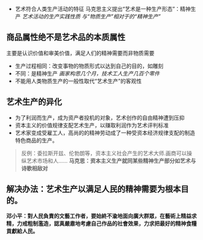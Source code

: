 - 艺术符合人类生产活动的特征
马克思主义提出“艺术是一种生产形态”：精神生产
*艺术活动的生产实践性质*
*与“物质生产”相对于的“精神生产”*
## 商品属性绝不是艺术品的本质属性
主要是认识价值和审美价值，满足人们的精神需要而非物质需要

- 生产过程相同：改变事物的物质形式以达到自己的目的，如雕刻
- 不同：是精神生产
*画家构思几个月，技术工人生产几百个零件*
- 不能用人类物质生产的一般性取代“艺术生产”的客观性

## 艺术生产的异化
- 为了利润而生产，成为资产者投机的对象，艺术创作的自由精神遭到压抑
- 资本主义的价值规律支配艺术生产，以赚取利润作为艺术评判标准
- 艺术家变成受雇工人，高尚的的精神劳动成了一种受资本经济规律支配的制造特色商品的生产。
>反例：委拉斯开兹、伦勃朗等，资本主义社会产生的艺术大师.画商可以操纵艺术市场和人……
**马克思：资本主义生产就同某些精神生产部分如艺术与诗歌相敌对**

## 解决办法：艺术生产以满足人民的精神需要为根本目的。
**邓小平：對人民負責的文藝工作者，要始終不渝地面向廣大群眾，在藝術上精益求精，力戒粗制濫造，認真嚴肅地考慮自己作品的社會效果，力求把最好的精神食糧貢獻給人民。**
